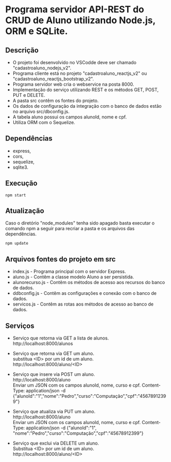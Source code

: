 # Programa servidor API-REST do CRUD de Aluno utilizando Node.js, ORM e SQLite.

## Descrição
- O projeto foi desenvolvido no VSCodde deve ser chamado "cadastroaluno_nodejs_v2".
- Programa cliente está no projeto "cadastroaluno_reactjs_v2" ou "cadastroaluno_reactjs_bootstrap_v2".
- Programa servidor web cria o webservice na posta 8000.
- Implementação do serviço utilizando REST e os métodos GET, POST, PUT e DELETE.
- A pasta src contêm os fontes do projeto.
- Os dados de configuração da integração com o banco de dados estão no arquivo src/dbconfig.js.
- A tabela aluno possui os campos alunoId, nome e cpf.
- Utiliza ORM com o Sequelize.

## Dependências
- express,
- cors,
- sequelize,
- sqlite3.
	
## Execução
   <pre><code>npm start</code></pre>

## Atualização
   Caso o diretório "node_modules" tenha sido apagado basta executar o comando npm a seguir para recriar a pasta e os arquivos das dependências.
   <pre><code>npm update</code></pre>

## Arquivos fontes do projeto em src
- index.js - Programa principal com o servidor Express.
- aluno.js - Contêm a classe modelo Aluno a ser persistida.
- alunorecurso.js - Contêm os métodos de acesso aos recursos do banco de dados.
- ddbconfig.js - Contêm as configurações e conexão com o banco de dados.
- servicos.js - Contêm as rotas aos métodos de acesso ao banco de dados.

## Serviços
- Serviço que retorna via GET a lista de alunos.<br>
    http://localhost:8000/alunos

- Serviço que retorna via GET um aluno.<br>
    substitua \<ID\> por um id de um aluno.<br>
    http://localhost:8000/aluno/<ID\>

- Serviço que insere via POST um aluno.<br>
    http://localhost:8000/aluno<br>
    Enviar um JSON com os campos alunoId, nome, curso e cpf.
    Content-Type: application/json -d {"alunoId":"1","nome":"Pedro","curso":"Computação","cpf":"45678912399"}

- Serviço que atualiza via PUT um aluno.<br>
    http://localhost:8000/aluno<br>
    Enviar um JSON com os campos alunoId, nome, curso e cpf.
    Content-Type: application/json -d {"alunoId":"1", "nome":"Pedro","curso":"Computação","cpf":"45678912399"}
    
- Serviço que exclui via DELETE um aluno.<br>
    Substitua \<ID\> por um id de um aluno.<br>
    http://localhost:8000/aluno/<ID\>
